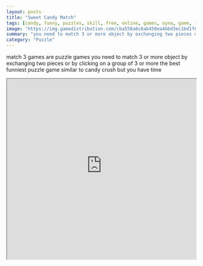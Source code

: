 ```yaml
---
layout: posts
title: "Sweet Candy Match"
tags: [candy, funny, puzzles, skill, free, online, games, oyna, game, free, games, play, play, games]
image: "https://img.gamedistribution.com/cba558a6c6ab450ea4b6d3ec1bd1f650-512x512.jpeg"
summary: "you need to match 3 or more object by exchanging two pieces or by clicking on a group of 3 or more watch up for time  free online games oyna game free games play play games"
category: "Puzzle"
---
```


match 3 games are puzzle games you need to match 3 or more object by exchanging two pieces or by clicking on a group of 3 or more the best funniest puzzle game similar to candy crush but you have time

<iframe width="100%" height="480px;" src="https://html5.gamedistribution.com/cba558a6c6ab450ea4b6d3ec1bd1f650/"></iframe>